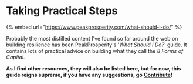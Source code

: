 # Taking Practical Steps

{% embed url="https://www.peakprosperity.com/what-should-i-do/" %}

Probably the most distilled content I've found so far around the web on building resilience has been PeakProsperity's '_What Should I Do?_' guide. It contains lots of practical advice on building what they call the _8 Forms of Capital._ 

**As I find other resources, they will also be listed here, but for now, this guide reigns supreme, if you have any suggestions, go** [**Contribute**](../contribute.md)**!**

